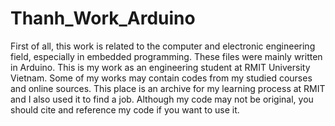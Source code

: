 # Thanh_Work_Arduino
First of all, this work is related to the computer and electronic engineering field, especially in embedded programming.
These files were mainly written in Arduino.
This is my work as an engineering student at RMIT University Vietnam. Some of my works may contain codes from my studied courses and online sources.
This place is an archive for my learning process at RMIT and I also used it to find a job. 
Although my code may not be original, you should cite and reference my code if you want to use it.
